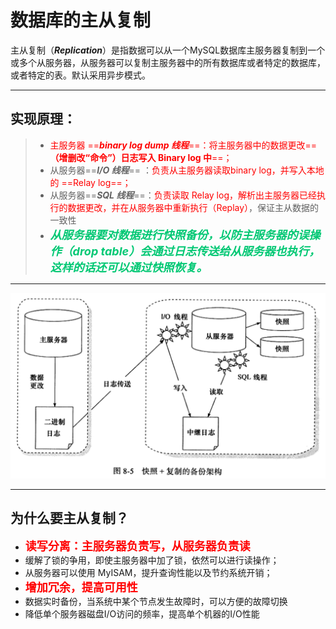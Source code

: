 # 数据库的主从复制

主从复制（***Replication***）是指数据可以从一个MySQL数据库主服务器复制到一个或多个从服务器，从服务器可以复制主服务器中的所有数据库或者特定的数据库，或者特定的表。默认采用异步模式。

------



## 实现原理：

> - <font color='red'>主服务器 ==***binary log dump 线程***==：将主服务器中的数据更改==**（增删改“命令”）日志写入 Binary log 中**==；</font>
> - 从服务器==***I/O 线程***== ：<font color='red'>负责从主服务器读取binary log，并写入本地的 ==Relay log==；</font>
> - 从服务器==***SQL 线程***==：<font color='red'>负责读取 Relay log，解析出主服务器已经执行的数据更改，并在从服务器中重新执行（Replay）</font>，保证主从数据的一致性
> - <font color='#02C874' size = 4>***从服务器要对数据进行快照备份，以防主服务器的误操作（drop table）会通过日志传送给从服务器也执行，这样的话还可以通过快照恢复。***</font>

------

![image-20200407232224040](../PicSource/image-20200407232224040.png)

------



## 为什么要主从复制？

- <font color='red' size=4>**读写分离：主服务器负责写，从服务器负责读**</font>
- 缓解了锁的争用，即使主服务器中加了锁，依然可以进行读操作；
- 从服务器可以使用 MyISAM，提升查询性能以及节约系统开销；
- <font color='red' size=4>**增加冗余，提高可用性**</font>
- 数据实时备份，当系统中某个节点发生故障时，可以方便的故障切换
- 降低单个服务器磁盘I/O访问的频率，提高单个机器的I/O性能